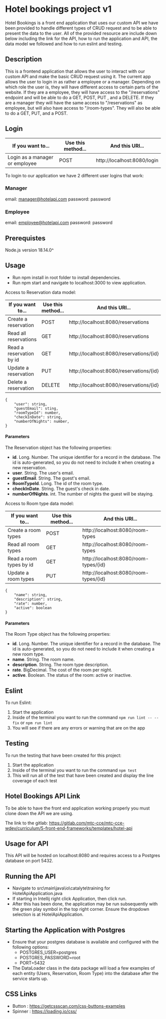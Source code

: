 # Hotel bookings project v1

Hotel Bookings is a front end application that uses our custom API we have been provided to handle different types of CRUD request and to be able to present the data to the user. All of the provided resource are include down below including the link for the API, how to run the application and API, the data model we followed and how to run eslint and testing.

## Description 

This is a frontend application that allows the user to interact with our custom API and make the basic CRUD request using it. The current app allows the user to login in as rather a employee or a manager. Depending on which role the user is, they will have different access to certain parts of the website. If they are a employee, they will have access to the "/reservations" endpoint and will be able to do a GET, POST, PUT , and a DELETE. If they are a manager they will have the same access to "/reservations" as employee, but will also have access to "/room-types". They will also be able to do a GET, PUT, and a POST.

## Login

| If you want to...              | Use this method...  | And this URI...             |
|--------------------------------|---------------------|-----------------------------|
| Login as a manager or employee | POST                | http://localhost:8080/login |

To login to our application we have 2 different user logins that work:

### Manager
email: manager@hotelapi.com
password: password

### Employee
email: employee@hotelapi.com
password: password

## Prerequistes
Node.js version 18.14.0^

## Usage
* Run npm install in root folder to install dependencies.
* Run npm start and navigate to localhost:3000 to view application.

Access to Reservation data model:

| If you want to...        | Use this method...  | And this URI...                          |
|--------------------------|---------------------|------------------------------------------|
| Create a reservation     | POST                | http://localhost:8080/reservations       |
| Read all reservations    | GET                 | http://localhost:8080/reservations       |
| Read a reservation by id | GET                 | http://localhost:8080/reservations/{id}  |
| Update a reservation     | PUT                 | http://localhost:8080/reservations/{id}  |
| Delete a reservation     | DELETE              | http://localhost:8080/reservations/{id}  |
```
{
    "user": string,
    "guestEmail": sting,
    "roomTypeId": number,
    "checkInDate": string,
    "numberOfNights": number,
}
```
#### Parameters
The Reservation object has the following properties:
* **id**. Long. Number. The unique identifier for a record in the database. The id is auto-generated, so
  you do not need to include it when creating a new reservation.
* **user**. String. The user's email.
* **guestEmail**. String. The guest's email.
* **RoomTypeId**. Long. The id of the room type.
* **checkInDate**. String. The guest's check in date.
* **numberOfNights**. int. The number of nights the guest will be staying.

Access to Room type data model:

| If you want to...        | Use this method...  | And this URI...                       |
|--------------------------|---------------------|---------------------------------------|
| Create a room types      | POST                | http://localhost:8080/room-types      |
| Read all room types      | GET                 | http://localhost:8080/room-types      |
| Read a room types by id  | GET                 | http://localhost:8080/room-types/{id} |
| Update a room types      | PUT                 | http://localhost:8080/room-types/{id} |
```
{
    "name": string,
    "description": string,
    "rate": number,
    "active": boolean
}
```
#### Parameters
The Room Type object has the following properties:
* **id**. Long. Number. The unique identifier for a record in the database. The id is auto-generated, so
  you do not need to include it when creating a new room type.
* **name**. String. The room name.
* **description**. String. The room type description.
* **rate**. BigDecimal. The cost of the room per night.
* **active**. Boolean. The status of the room: active or inactive.

## Eslint

To run Eslint:
1. Start the application 
2. Inside of the terminal you want to run the command `npm run lint -- --fix` or `npm run lint`
3. You will see if there are any errors or warning that are on the app

## Testing 

To run the testing that have been created for this project:
1. Start the application
2. Inside of the terminal you want to run the command `npm test`
3. This will run all of the test that have been created and display the line coverage of each test

## Hotel Bookings API Link

To be able to have the front end application working properly you must clone down the API we are using.

The link to the gitlab: https://gitlab.com/mtc-cce/mtc-cce-wdev/curriculum/5-front-end-frameworks/templates/hotel-api

## Usage for API
This API will be hosted on localhost:8080 and requires access to a Postgres database on port 5432.

## Running the API
* Navigate to src\main\java\io\catalyte\training for HotelApiApplication.java
* If starting in Intellij right click Application, then click run.
* After this has been done, the application may be run subsequently with the green play symbol in the top right corner. Ensure the dropdown selection is at HotelApiApplication.

## Starting the Application with Postgres
* Ensure that your postgres database is available and configured with the following options:
  * POSTGRES_USER=postgres
  * POSTGRES_PASSWORD=root
  * PORT=5432
* The DataLoader class in the data package will load a few examples of each entity (Users, Reservation, Room Type) into the database after the service starts up.

## CSS Links

* Button : https://getcssscan.com/css-buttons-examples
* Spinner : https://loading.io/css/
